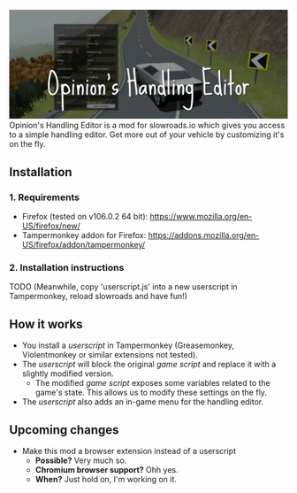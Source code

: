 
![Opinion's Handling Editor for slowroads.io](./header.png)
Opinion's Handling Editor is a mod for slowroads.io which gives you access to a simple handling editor. Get more out of your vehicle by customizing it's on the fly.

## Installation

### 1. Requirements
 - Firefox (tested on v106.0.2 64 bit): https://www.mozilla.org/en-US/firefox/new/
 - Tampermonkey addon for Firefox: https://addons.mozilla.org/en-US/firefox/addon/tampermonkey/

### 2. Installation instructions
TODO (Meanwhile, copy 'userscript.js' into a new userscript in Tampermonkey, reload slowroads and have fun!)

## How it works
 - You install a *userscript* in Tampermonkey (Greasemonkey, Violentmonkey or similar extensions not tested).
 - The *userscript* will block the original *game script* and replace it with a slightly modified version.
   - The modified *game script* exposes some variables related to the game's state. This allows us to modify these settings on the fly.
 - The *userscript* also adds an in-game menu for the handling editor.

## Upcoming changes
 - Make this mod a browser extension instead of a userscript
   - **Possible?** Very much so.
   - **Chromium browser support?** Ohh yes.
   - **When?** Just hold on, I'm working on it.
